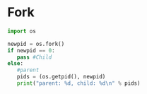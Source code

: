<!-- TITLE: Fork -->
<!-- SUBTITLE: A quick summary of Fork -->

# Fork

```python
import os

newpid = os.fork()
if newpid == 0:
   pass #Child
else:
   #parent
   pids = (os.getpid(), newpid)
   print("parent: %d, child: %d\n" % pids)
```

   